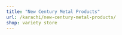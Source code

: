 ```yaml
---
title: "New Century Metal Products"
url: /karachi/new-century-metal-products/
shop: variety store
---
```

